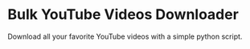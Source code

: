 # Bulk YouTube Videos Downloader
Download all your favorite YouTube videos with a simple python script.
